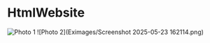 # HtmlWebsite

![Photo 1](Eximages/photo1.png)
![Photo 2](Eximages/Screenshot 2025-05-23 162114.png)
